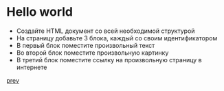 <h1>Hello world</h1>

<ul>
<li>
Создайте HTML документ со всей необходимой структурой
</li>
<li>
На страницу добавьте 3 блока, каждый со своим идентификатором
</li>
<li>
В первый блок поместите произвольный текст
</li>
<li>
Во второй блок поместите произвольную картинку
</li>
<li>
В третий блок поместите ссылку на произвольную страницу в интернете
</li>
</ul>

<a href="09.md">prev</a>